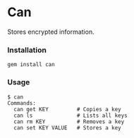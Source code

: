 # Can

Stores encrypted information.


### Installation

    gem install can


### Usage

    $ can
    Commands:
      can get KEY         # Copies a key
      can ls              # Lists all keys
      can rm KEY          # Removes a key
      can set KEY VALUE   # Stores a key
